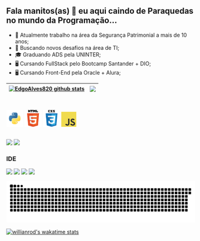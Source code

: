 ## Fala manitos(as) 👋 eu aqui caindo de Paraquedas no mundo da Programação...
 
- 💼 Atualmente trabalho na área da Segurança Patrimonial a mais de 10 anos;
- 🔰  Buscando novos desafios na área de TI; 
- 🎓 Graduando ADS pela UNINTER;
- 🖥️ Cursando FullStack pelo Bootcamp Santander + DIO;
- 🖥️ Cursando Front-End pela Oracle + Alura;

| <a href="https://github.com/EdgoAlves820/github-readme-stats"><img align="center" src="https://github-readme-stats.vercel.app/api?username=EdgoAlves820&show_icons=true&include_all_commits=true&theme=vision-friendly-dark&hide_border=true" alt="EdgoAlves820 github stats" /></a> | <a href="https://github.com/EdgoAlves820/github-readme-stats"><img align="center" src="https://github-readme-stats.vercel.app/api/top-langs/?username=EdgoAlves820&layout=compact&theme=vision-friendly-dark&hide_border=true" /></a> |
| ------------- | ------------- |
  
<div style="display: inline_block"><br>
    
 <code><img height="45" alt="Edgo-python" src="https://raw.githubusercontent.com/github/explore/80688e429a7d4ef2fca1e82350fe8e3517d3494d/topics/python/python.png"></code>
 <code><img height="45" alt="Edgo-html" src="https://raw.githubusercontent.com/github/explore/80688e429a7d4ef2fca1e82350fe8e3517d3494d/topics/html/html.png"></code>
 <code><img height="45" alt="Edgo-css" src="https://raw.githubusercontent.com/github/explore/80688e429a7d4ef2fca1e82350fe8e3517d3494d/topics/css/css.png"></code>
 <code><img height="40" alt="Edgo-javascript" src="https://raw.githubusercontent.com/github/explore/80688e429a7d4ef2fca1e82350fe8e3517d3494d/topics/javascript/javascript.png"></code>
 
    
</div>
  
##

<div>
  <a href="https://www.linkedin.com/in/edgo820" target="_blank"><img src="https://img.shields.io/badge/-LinkedIn-%230077B5?style=for-the-badge&logo=linkedin&logoColor=white" target="_blank"></a>
  <a href="mailto:edgoalves820@gmail.com"><img src="https://img.shields.io/badge/Gmail-D14836?style=for-the-badge&logo=gmail&logoColor=white" target="_blank"></a>
    
</div>

### <strong>IDE</strong>

<div>
 
  <a href="https://www.jetbrains.com/pycharm/"><img src="https://img.shields.io/badge/PyCharm-000000.svg?&style=for-the-badge&logo=PyCharm&logoColor=white"></a>
  <a href="https://www.sublimetext.com/"><img src="https://img.shields.io/badge/sublime_text-%23575757.svg?&style=for-the-badge&logo=sublime-text&logoColor=important"></a>
  <a href="https://code.visualstudio.com/"><img src="https://img.shields.io/badge/Visual_Studio_Code-0078D4?style=for-the-badge&logo=visual%20studio%20code&logoColor=white"></a>
 <a href="https://www.eclipse.org/downloads/"><img src="https://img.shields.io/badge/Eclipse-2C2255?style=for-the-badge&logo=eclipse&logoColor=white"></a>
 
 ![Snake animation](https://github.com/EdgoAlves820/EdgoAlves820/blob/output/github-contribution-grid-snake.svg)
 
 [![willianrod's wakatime stats](https://github-readme-stats.vercel.app/api/wakatime?username=EdgoALves820)](https://github.com/EdgoAlves820/github-readme-stats)
 
</div>


